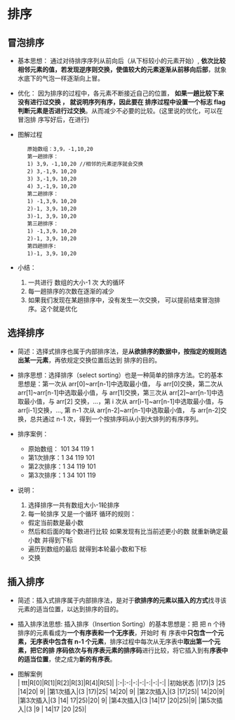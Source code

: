 # 排序

## 冒泡排序

   * 基本思想： 通过对待排序序列从前向后（从下标较小的元素开始）, **依次比较
     相邻元素的值，若发现逆序则交换，使值较大的元素逐渐从前移向后部**，就象水底下的气泡一样逐渐向上冒。
   
   * 优化： 因为排序的过程中，各元素不断接近自己的位置， **如果一趟比较下来没有进行过交换 ， 就说明序列有序，因此要在
     排序过程中设置一个标志 flag 判断元素是否进行过交换**。从而减少不必要的比较。(这里说的优化，可以在冒泡排
     序写好后，在进行)
     
   * 图解过程
            
            原始数组：3,9，-1,10,20
            第一趟排序：
            1) 3,9，-1,10,20 //相邻的元素逆序就会交换
            2) 3,-1,9，10,20
            3) 3,-1,9，10,20
            4) 3,-1,9，10,20
            第二趟排序：
            1) -1,3,9，10,20
            2)-1, 3,9，10,20
            3)-1, 3,9，10,20
            第三趟排序：
            1) -1,3,9，10,20
            2)-1, 3,9，10,20
            第四趟排序:
            1)-1, 3,9，10,20
   * 小结：
        1) 一共进行 数组的大小-1 次 大的循环
        2) 每一趟排序的次数在逐渐的减少
        3) 如果我们发现在某趟排序中，没有发生一次交换， 可以提前结束冒泡排序。这个就是优化
## 选择排序
   * 简述：选择式排序也属于内部排序法，是**从欲排序的数据中，按指定的规则选出某一元素**，再依规定交换位置后达到
    排序的目的。 
   
   * 排序思想：选择排序（select sorting）也是一种简单的排序方法。它的基本思想是：第一次从 arr[0]~arr[n-1]中选取最小值，
     与 arr[0]交换，第二次从 arr[1]~arr[n-1]中选取最小值，与 arr[1]交换，第三次从 arr[2]~arr[n-1]中选取最小值，与 arr[2]
     交换，…，第 i 次从 arr[i-1]~arr[n-1]中选取最小值，与 arr[i-1]交换，…, 第 n-1 次从 arr[n-2]~arr[n-1]中选取最小值，
     与 arr[n-2]交换，总共通过 n-1 次，得到一个按排序码从小到大排列的有序序列。  
     
   * 排序案例：
      * 原始数组： 101 34  119 1
      * 第1次排序：1 34 119 101
      * 第2次排序：1 34 119 101
      * 第3次排序：1 34 101 119     
                     
   * 说明：
     1) 选择排序一共有数组大小-1轮排序
     2) 每一轮排序 又是一个循环 循环的规则：
       * 假定当前数是最小数
       * 然后和后面的每个数进行比较 如果发现有比当前述更小的数 就重新确定最小数 并得到下标
       * 遍历到数组的最后 就得到本轮最小数和下标
       * 交换
       
       
## 插入排序   
   
   * 简述：插入式排序属于内部排序法，是对于**欲排序的元素以插入的方式**找寻该元素的适当位置，以达到排序的目的。
   
   * 插入排序法思想:
           插入排序（Insertion Sorting）的基本思想是：把 把 n  个待排序的元素看成为**一个有序表和一个无序表**，开始时 有
           序表中**只包含一个元素，无序表中包含有 n-1  个元素**，排序过程中每次从无序表中**取出第一个元素，把它的排
           序码依次与有序表元素的排序码**进行比较，将它插入到有**序表中的适当位置**，使之成为**新的有序表**。 
           
   * 图解案例<br>
   | ttt|R[0]|R[1]|R[2]|R[3]|R[4]|R[5]|
   |:-|:-:|-:|-:|-:|-:|-:|
   |初始状态	|(17)|3	|25	|14|20| 9|
   |第1次插入|(3	 |17)|25| 14|20| 9|
   |第2次插入|(3	 |17|25)| 14|20|9|
   |第3次插入|(3	 |14| 17|25)|20| 9|
   |第4次插入|(3	 |14|17	|20|25)|9|
   |第5次插入|(3	 |9	| 14|17	|20	|25)|                
               